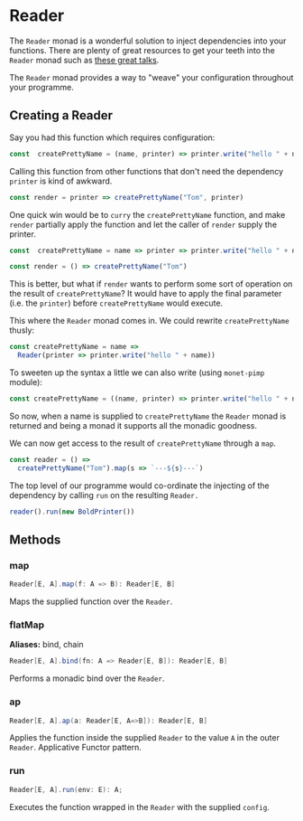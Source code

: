 # Reader

The `Reader` monad is a wonderful solution to inject dependencies into your functions.  There are plenty of great resources to get your teeth into the `Reader` monad such as [these great talks](http://functionaltalks.org/tag/reader-monad/).

The `Reader` monad provides a way to "weave" your configuration throughout your programme.

## Creating a Reader

Say you had this function which requires configuration:

```javascript
const  createPrettyName = (name, printer) => printer.write("hello " + name)
```

Calling this function from other functions that don't need the dependency `printer` is kind of awkward.

```javascript
const render = printer => createPrettyName("Tom", printer)
```

One quick win would be to `curry` the `createPrettyName` function, and make `render` partially apply the function and let the caller of
`render` supply the printer.

```javascript
const  createPrettyName = name => printer => printer.write("hello " + name)

const render = () => createPrettyName("Tom")
```

This is better, but what if `render` wants to perform some sort of operation on the result of `createPrettyName`? It would have to apply
the final parameter (i.e. the `printer`) before `createPrettyName` would execute.

This where the `Reader` monad comes in. We could rewrite `createPrettyName` thusly:

```javascript
const createPrettyName = name =>
  Reader(printer => printer.write("hello " + name))
```

To sweeten up the syntax a little we can also write (using `monet-pimp` module):

```javascript
const createPrettyName = ((name, printer) => printer.write("hello " + name)).reader()
```

So now, when a name is supplied to `createPrettyName` the `Reader` monad is returned and being a monad it supports all the monadic goodness.

We can now get access to the result of `createPrettyName` through a `map`.

```javascript
const reader = () =>
  createPrettyName("Tom").map(s => `---${s}---`)
```

The top level of our programme would co-ordinate the injecting of the dependency by calling `run` on the resulting `Reader.`

```javascript
reader().run(new BoldPrinter())
````

## Methods

### map

```scala
Reader[E, A].map(f: A => B): Reader[E, B]
```

Maps the supplied function over the `Reader`.

### flatMap

**Aliases:** bind, chain

```scala
Reader[E, A].bind(fn: A => Reader[E, B]): Reader[E, B]
```

Performs a monadic bind over the `Reader`.

### ap

```scala
Reader[E, A].ap(a: Reader[E, A=>B]): Reader[E, B]
```

Applies the function inside the supplied `Reader` to the value `A` in the outer `Reader`.  Applicative Functor pattern.

### run

```scala
Reader[E, A].run(env: E): A;
```

Executes the function wrapped in the `Reader` with the supplied `config`.

